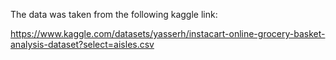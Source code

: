 
The data was taken from the following kaggle link:


https://www.kaggle.com/datasets/yasserh/instacart-online-grocery-basket-analysis-dataset?select=aisles.csv
